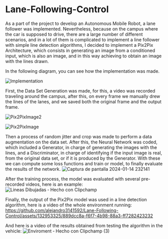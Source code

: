 # Lane-Following-Control

As a part of the project to develop an Autonomous Mobile Robot, a lane follower was implemented. Nevertheless, because on the campus where the car is supposed to drive, there are a large number of different scenarios, and in a lot of them is complicated to implement a  line follower with simple line detection algorithms, I decided to implement a Pix2Pix Architecture, which consists in generating an image from a conditioned input, which is also an image, and in this way achieving to obtain an image with the lines drawn.

In the following diagram, you can see how the implementation was made.


![Implementation](https://github.com/alejandro3141592/Lane-Following-Control/assets/132953325/9d2a5cef-8133-4f11-92e5-b7250c7a3f92)


First, the Data Set Generation was made, for this, a video was recorded traveling around the campus, after this, on every frame we manually drew the lines of the lanes, and we saved both the original frame and the output frame. 

![Pix2PixImage2](https://github.com/alejandro3141592/Lane-Following-Control/assets/132953325/ea04761f-0dfa-46b3-9cec-019eeeec8e4a)

![Pix2PixImage](https://github.com/alejandro3141592/Lane-Following-Control/assets/132953325/d303b43f-2461-49be-b3e6-eeb275c3a0d5)

Then a process of random jitter and crop was made to perform a data augmentation on the data set. After this, the Neural Network was coded, which included a Generator, in charge of generating the images with the lines, and a Discriminator, in charge of identifying if the input image is real, from the original data set, or if it is produced by the Generator. With these we can compute some loss functions and train or model, to finally evaluate the results of the network.
![Captura de pantalla 2024-01-14 232141](https://github.com/alejandro3141592/Lane-Following-Control/assets/132953325/46410cee-f376-4531-96a7-e8924b21e8a5)


After the training process, the model was evaluated with several pre-recorded videos, here is an example:
![Lineas Dibujadas ‐ Hecho con Clipchamp](https://github.com/alejandro3141592/Lane-Following-Control/assets/132953325/67504e5e-9a81-43af-a700-f3a601e6975f)

Finally, the output of the Pix2Pix model was used in a line detection algorithm, here is a video of the whole environment running:
https://github.com/alejandro3141592/Lane-Following-Control/assets/132953325/889dcc8a-f6f7-4b98-88a3-ff7282423232

And here is a video of the results obtained from testing the algorithm in the vehicle:
![Enviroment ‐ Hecho con Clipchamp (3)](https://github.com/alejandro3141592/Lane-Following-Control/assets/132953325/ba55ca40-7ca5-4fb2-8aa1-2d96ecc387a2)


